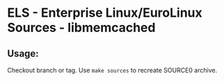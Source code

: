 # ELS - Enterprise Linux/EuroLinux Sources - libmemcached
 
## Usage:
  Checkout branch or tag. Use `make sources` to recreate  SOURCE0 archive.

